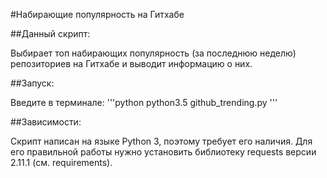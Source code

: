 ﻿#Набирающие популярность на Гитхабе

##Данный скрипт:

Выбирает топ набирающих популярность (за последнюю неделю) репозиториев на Гитхабе и выводит информацию о них.

##Запуск:

Введите в терминале:
'''python
python3.5 github_trending.py
'''

##Зависимости:

Скрипт написан на языке Python 3, поэтому требует его наличия.
Для его правильной работы нужно установить библиотеку requests версии 2.11.1 (см. requirements).